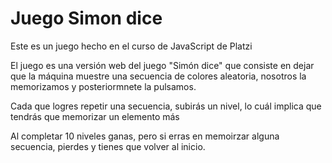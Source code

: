 # Juego Simon dice
Este es un juego hecho en el curso de JavaScript de Platzi

El juego es una versión web del juego "Simón dice" que consiste en dejar que la máquina muestre una secuencia de colores aleatoria, nosotros la memorizamos y posteriormnete la pulsamos.

Cada que logres repetir una secuencia, subirás un nivel, lo cuál implica que tendrás que memorizar un elemento más

Al completar 10 niveles ganas, pero si erras en memoirzar alguna secuencia, pierdes y tienes que volver al inicio.
